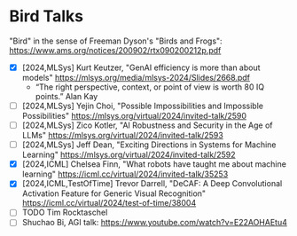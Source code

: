 # Bird Talks

"Bird" in the sense of Freeman Dyson's "Birds and Frogs": <https://www.ams.org/notices/200902/rtx090200212p.pdf>

- [X] [2024,MLSys] Kurt Keutzer, "GenAI efficiency is more than about models" <https://mlsys.org/media/mlsys-2024/Slides/2668.pdf>
  - “The right perspective, context, or point of view is worth 80 IQ points.” Alan Kay
- [ ] [2024,MLSys] Yejin Choi, "Possible Impossibilities and Impossible Possibilities" <https://mlsys.org/virtual/2024/invited-talk/2590>
- [ ] [2024,MLSys] Zico Kotler, "AI Robustness and Security in the Age of LLMs" <https://mlsys.org/virtual/2024/invited-talk/2593>
- [ ] [2024,MLSys] Jeff Dean, "Exciting Directions in Systems for Machine Learning" <https://mlsys.org/virtual/2024/invited-talk/2592>
- [X] [2024,ICML] Chelsea Finn, "What robots have taught me about machine learning" <https://icml.cc/virtual/2024/invited-talk/35253>
- [X] [2024,ICML,TestOfTime] Trevor Darrell, "DeCAF: A Deep Convolutional Activation Feature for Generic Visual Recognition" <https://icml.cc/virtual/2024/test-of-time/38004>
- [ ] TODO Tim Rocktaschel
- [ ] Shuchao Bi, AGI talk: <https://www.youtube.com/watch?v=E22AOHAEtu4>

